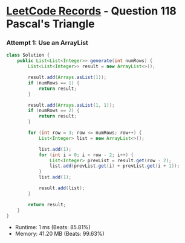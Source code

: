 # [LeetCode Records](../README.md) - Question 118 Pascal's Triangle

### Attempt 1: Use an ArrayList
```java
class Solution {
    public List<List<Integer>> generate(int numRows) {
        List<List<Integer>> result = new ArrayList<>();

        result.add(Arrays.asList(1));
        if (numRows == 1) {
            return result;
        }

        result.add(Arrays.asList(1, 1));
        if (numRows == 2) {
            return result;
        }

        for (int row = 3; row <= numRows; row++) {
            List<Integer> list = new ArrayList<>();

            list.add(1);
            for (int i = 0; i < row - 2; i++) {
                List<Integer> prevList = result.get(row - 2);
                list.add(prevList.get(i) + prevList.get(i + 1));
            }
            list.add(1);

            result.add(list);
        }

        return result;
    }
}
```
- Runtime: 1 ms (Beats: 85.81%)
- Memory: 41.20 MB (Beats: 99.63%)

<br>
